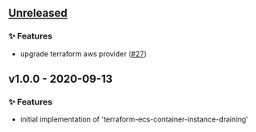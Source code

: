 <a name="unreleased"></a>
## [Unreleased]

### ✨ Features
- upgrade terraform aws provider ([#27](https://github.com/edispark/terraform-ecs-container-instance-draining/issues/27))


<a name="v1.0.0"></a>
## v1.0.0 - 2020-09-13
### ✨ Features
- initial implementation of 'terraform-ecs-container-instance-draining'


[Unreleased]: https://github.com/edispark/terraform-ecs-container-instance-draining/compare/v1.0.0...HEAD
